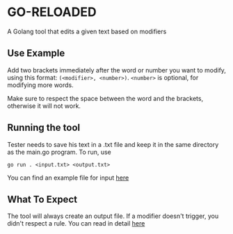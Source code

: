 # GO-RELOADED

A Golang tool that edits a given text based on modifiers

## Use Example

Add two brackets immediately after the word or number you want to modify, using this format: ``` (<modifier>, <number>) ```.
```<number>``` is optional, for modifying more words.

Make sure to respect the space between the word and the brackets, otherwise it will not work.

## Running the tool

Tester needs to save his text in a .txt file and keep it in the same directory as the main.go program. To run, use 
```
go run . <input.txt> <output.txt>
```

You can find an example file for input [here](examples/example.txt)

## What To Expect

The tool will always create an output file. If a modifier doesn't trigger, you didn't respect a rule. You can read in detail [here](docs/analysis.md)
